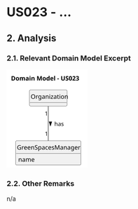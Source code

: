 # US023 - ...

## 2. Analysis

### 2.1. Relevant Domain Model Excerpt 

![Domain Model](svg/us023-domain-model.svg)

### 2.2. Other Remarks

n/a